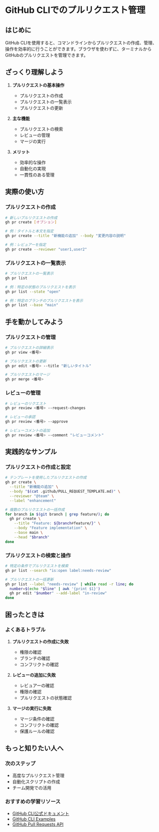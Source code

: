 # GitHub CLIでのプルリクエスト管理

## はじめに
GitHub CLIを使用すると、コマンドラインからプルリクエストの作成、管理、操作を効率的に行うことができます。ブラウザを使わずに、ターミナルからGitHubのプルリクエストを管理できます。

## ざっくり理解しよう
1. **プルリクエストの基本操作**
   - プルリクエストの作成
   - プルリクエストの一覧表示
   - プルリクエストの更新

2. **主な機能**
   - プルリクエストの検索
   - レビューの管理
   - マージの実行

3. **メリット**
   - 効率的な操作
   - 自動化の実現
   - 一貫性のある管理

## 実際の使い方
### プルリクエストの作成
```bash
# 新しいプルリクエストの作成
gh pr create [オプション]

# 例：タイトルと本文を指定
gh pr create --title "新機能の追加" --body "変更内容の説明"

# 例：レビュアーを指定
gh pr create --reviewer "user1,user2"
```

### プルリクエストの一覧表示
```bash
# プルリクエストの一覧表示
gh pr list

# 例：特定の状態のプルリクエストを表示
gh pr list --state "open"

# 例：特定のブランチのプルリクエストを表示
gh pr list --base "main"
```

## 手を動かしてみよう
### プルリクエストの管理
```bash
# プルリクエストの詳細表示
gh pr view <番号>

# プルリクエストの更新
gh pr edit <番号> --title "新しいタイトル"

# プルリクエストのマージ
gh pr merge <番号>
```

### レビューの管理
```bash
# レビューのリクエスト
gh pr review <番号> --request-changes

# レビューの承認
gh pr review <番号> --approve

# レビューコメントの追加
gh pr review <番号> --comment "レビューコメント"
```

## 実践的なサンプル
### プルリクエストの作成と設定
```bash
# テンプレートを使用したプルリクエストの作成
gh pr create \
  --title "新機能の追加" \
  --body "$(cat .github/PULL_REQUEST_TEMPLATE.md)" \
  --reviewer "@team" \
  --label "enhancement"

# 複数のプルリクエストの一括作成
for branch in $(git branch | grep feature/); do
  gh pr create \
    --title "Feature: ${branch#feature/}" \
    --body "Feature implementation" \
    --base main \
    --head "$branch"
done
```

### プルリクエストの検索と操作
```bash
# 特定の条件でプルリクエストを検索
gh pr list --search "is:open label:needs-review"

# プルリクエストの一括更新
gh pr list --label "needs-review" | while read -r line; do
  number=$(echo "$line" | awk '{print $1}')
  gh pr edit "$number" --add-label "in-review"
done
```

## 困ったときは
### よくあるトラブル
1. **プルリクエストの作成に失敗**
   - 権限の確認
   - ブランチの確認
   - コンフリクトの確認

2. **レビューの追加に失敗**
   - レビュアーの確認
   - 権限の確認
   - プルリクエストの状態確認

3. **マージの実行に失敗**
   - マージ条件の確認
   - コンフリクトの確認
   - 保護ルールの確認

## もっと知りたい人へ
### 次のステップ
- 高度なプルリクエスト管理
- 自動化スクリプトの作成
- チーム開発での活用

### おすすめの学習リソース
- [GitHub CLI公式ドキュメント](https://cli.github.com/manual/gh_pr)
- [GitHub CLI Examples](https://github.com/cli/cli#examples)
- [GitHub Pull Requests API](https://docs.github.com/ja/rest/pulls)
